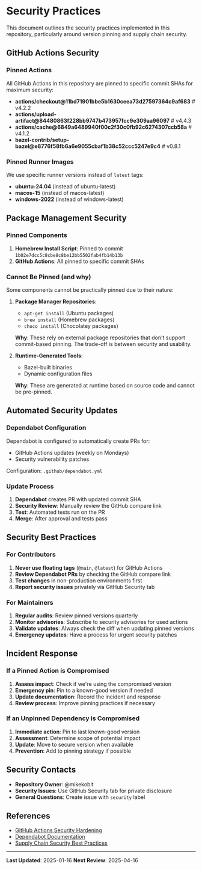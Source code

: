 # Security Practices

This document outlines the security practices implemented in this repository, particularly around version pinning and supply chain security.

## GitHub Actions Security

### Pinned Actions

All GitHub Actions in this repository are pinned to specific commit SHAs for maximum security:

- **actions/checkout@11bd71901bbe5b1630ceea73d27597364c9af683** # v4.2.2
- **actions/upload-artifact@84480863f228bb9747b473957fcc9e309aa96097** # v4.4.3
- **actions/cache@6849a6489940f00c2f30c0fb92c6274307ccb58a** # v4.1.2
- **bazel-contrib/setup-bazel@e8776f58fb6a6e9055cbaf1b38c52ccc5247e9c4** # v0.8.1

### Pinned Runner Images

We use specific runner versions instead of `latest` tags:

- **ubuntu-24.04** (instead of ubuntu-latest)
- **macos-15** (instead of macos-latest)
- **windows-2022** (instead of windows-latest)

## Package Management Security

### Pinned Components

1. **Homebrew Install Script**: Pinned to commit `1b02e7dcc5c8cbe8c8be12bb5502fab4fb14b13b`
2. **GitHub Actions**: All pinned to specific commit SHAs

### Cannot Be Pinned (and why)

Some components cannot be practically pinned due to their nature:

1. **Package Manager Repositories**:
   - `apt-get install` (Ubuntu packages)
   - `brew install` (Homebrew packages)
   - `choco install` (Chocolatey packages)

   **Why**: These rely on external package repositories that don't support commit-based pinning. The trade-off is between security and usability.

2. **Runtime-Generated Tools**:
   - Bazel-built binaries
   - Dynamic configuration files

   **Why**: These are generated at runtime based on source code and cannot be pre-pinned.

## Automated Security Updates

### Dependabot Configuration

Dependabot is configured to automatically create PRs for:

- GitHub Actions updates (weekly on Mondays)
- Security vulnerability patches

Configuration: `.github/dependabot.yml`

### Update Process

1. **Dependabot** creates PR with updated commit SHA
2. **Security Review**: Manually review the GitHub compare link
3. **Test**: Automated tests run on the PR
4. **Merge**: After approval and tests pass

## Security Best Practices

### For Contributors

1. **Never use floating tags** (`@main`, `@latest`) for GitHub Actions
2. **Review Dependabot PRs** by checking the GitHub compare link
3. **Test changes** in non-production environments first
4. **Report security issues** privately via GitHub Security tab

### For Maintainers

1. **Regular audits**: Review pinned versions quarterly
2. **Monitor advisories**: Subscribe to security advisories for used actions
3. **Validate updates**: Always check the diff when updating pinned versions
4. **Emergency updates**: Have a process for urgent security patches

## Incident Response

### If a Pinned Action is Compromised

1. **Assess impact**: Check if we're using the compromised version
2. **Emergency pin**: Pin to a known-good version if needed
3. **Update documentation**: Record the incident and response
4. **Review process**: Improve pinning practices if necessary

### If an Unpinned Dependency is Compromised

1. **Immediate action**: Pin to last known-good version
2. **Assessment**: Determine scope of potential impact
3. **Update**: Move to secure version when available
4. **Prevention**: Add to pinning strategy if possible

## Security Contacts

- **Repository Owner**: @mikekobit
- **Security Issues**: Use GitHub Security tab for private disclosure
- **General Questions**: Create issue with `security` label

## References

- [GitHub Actions Security Hardening](https://docs.github.com/en/actions/security-guides/security-hardening-for-github-actions)
- [Dependabot Documentation](https://docs.github.com/en/code-security/dependabot)
- [Supply Chain Security Best Practices](https://slsa.dev/)

---

**Last Updated**: 2025-01-16
**Next Review**: 2025-04-16
